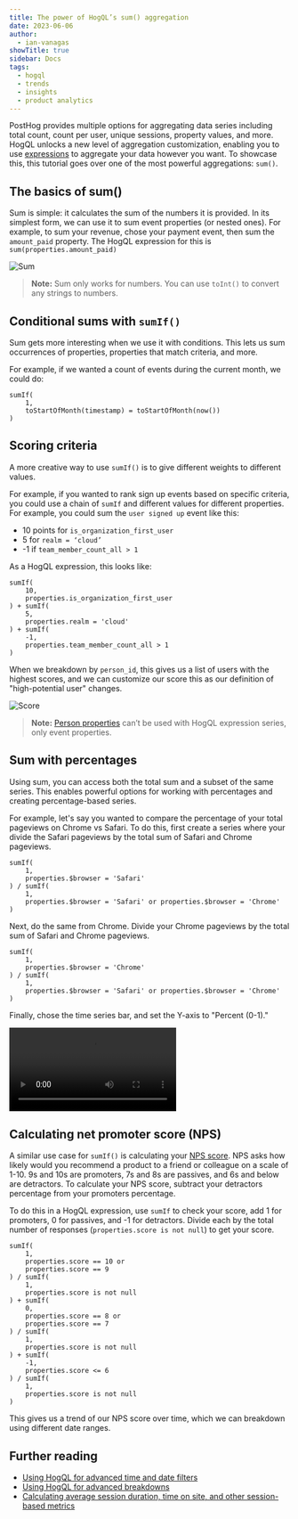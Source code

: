 ```yaml
---
title: The power of HogQL’s sum() aggregation
date: 2023-06-06
author:
  - ian-vanagas
showTitle: true
sidebar: Docs
tags:
  - hogql
  - trends
  - insights
  - product analytics
---
```


PostHog provides multiple options for aggregating data series including total count, count per user, unique sessions, property values, and more. HogQL unlocks a new level of aggregation customization, enabling you to use [expressions](/docs/hogql/expressions) to aggregate your data however you want. To showcase this, this tutorial goes over one of the most powerful aggregations: `sum()`.

## The basics of sum()

Sum is simple: it calculates the sum of the numbers it is provided. In its simplest form, we can use it to sum event properties (or nested ones). For example, to sum your revenue, chose your payment event, then sum the `amount_paid` property. The HogQL expression for this is `sum(properties.amount_paid)`

![Sum](https://res.cloudinary.com/dmukukwp6/image/upload/v1710055416/posthog.com/contents/images/tutorials/hogql-sum-aggregation/sum.png)

> **Note:** Sum only works for numbers. You can use `toInt()` to convert any strings to numbers.

## Conditional sums with `sumIf()`

Sum gets more interesting when we use it with conditions. This lets us sum occurrences of properties, properties that match criteria, and more. 

For example, if we wanted a count of events during the current month, we could do:

```
sumIf(
	1, 
	toStartOfMonth(timestamp) = toStartOfMonth(now())
)
```


## Scoring criteria

A more creative way to use `sumIf()` is to give different weights to different values. 

For example, if you wanted to rank sign up events based on specific criteria, you could use a chain of `sumIf` and different values for different properties. For example, you could sum the `user signed up` event like this:

- 10 points for `is_organization_first_user`
- 5 for `realm = ‘cloud’`
- -1 if `team_member_count_all > 1`

As a HogQL expression, this looks like:

```
sumIf(
	10, 
	properties.is_organization_first_user
) + sumIf(
	5,
	properties.realm = 'cloud'
) + sumIf(
	-1,
	properties.team_member_count_all > 1
)
```

When we breakdown by `person_id`, this gives us a list of users with the highest scores, and we can customize our score this as our definition of "high-potential user" changes.

![Score](https://res.cloudinary.com/dmukukwp6/image/upload/v1710055416/posthog.com/contents/images/tutorials/hogql-sum-aggregation/score.png)

> **Note:** [Person properties](/docs/getting-started/person-properties) can’t be used with HogQL expression series, only event properties.

## Sum with percentages

Using sum, you can access both the total sum and a subset of the same series. This enables powerful options for working with percentages and creating percentage-based series.

For example, let's say you wanted to compare the percentage of your total pageviews on Chrome vs Safari. To do this, first create a series where your divide the Safari pageviews by the total sum of Safari and Chrome pageviews. 

```
sumIf(
	1,
	properties.$browser = 'Safari'
) / sumIf(
	1,
	properties.$browser = 'Safari' or properties.$browser = 'Chrome'
)
```

Next, do the same from Chrome. Divide your Chrome pageviews by the total sum of Safari and Chrome pageviews.

```
sumIf(
	1,
	properties.$browser = 'Chrome'
) / sumIf(
	1,
	properties.$browser = 'Safari' or properties.$browser = 'Chrome'
)
```

Finally, chose the time series bar, and set the Y-axis to "Percent (0-1)."

![Chrome vs Safari](https://res.cloudinary.com/dmukukwp6/video/upload/v1710055416/posthog.com/contents/images/tutorials/hogql-sum-aggregation/sum.mp4)

## Calculating net promoter score (NPS)

A similar use case for `sumIf()` is calculating your [NPS score](/blog/b2b-saas-product-metrics#net-promoter-score-nps). NPS asks how likely would you recommend a product to a friend or colleague on a scale of 1-10. 9s and 10s are promoters, 7s and 8s are passives, and 6s and below are detractors. To calculate your NPS score, subtract your detractors percentage from your promoters percentage.

To do this in a HogQL expression, use `sumIf` to check your score, add 1 for promoters, 0 for passives, and -1 for detractors. Divide each by the total number of responses (`properties.score is not null`) to get your score.

```
sumIf(
	1,
	properties.score == 10 or
	properties.score == 9
) / sumIf(
	1,
	properties.score is not null
) + sumIf(
	0,
	properties.score == 8 or
	properties.score == 7
) / sumIf(
	1,
	properties.score is not null
) + sumIf(
	-1,
	properties.score <= 6
) / sumIf(
	1,
	properties.score is not null
)
```

This gives us a trend of our NPS score over time, which we can breakdown using different date ranges.

## Further reading

- [Using HogQL for advanced time and date filters](/tutorials/hogql-date-time-filters)
- [Using HogQL for advanced breakdowns](/tutorials/hogql-breakdowns)
- [Calculating average session duration, time on site, and other session-based metrics](/tutorials/session-metrics)

<NewsletterForm />